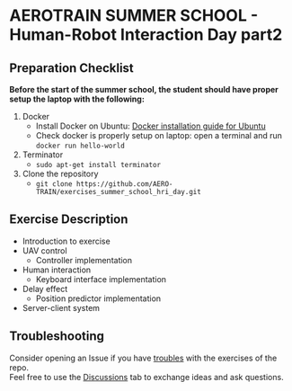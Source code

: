 # AEROTRAIN SUMMER SCHOOL - Human-Robot Interaction Day part2

## Preparation Checklist
**Before the start of the summer school, the student should have proper setup the laptop with the following:**
1. Docker
    - Install Docker on Ubuntu: [Docker installation guide for Ubuntu](https://docs.docker.com/engine/install/ubuntu/)
    - Check docker is properly setup on laptop: open a terminal and run `docker run hello-world`
2. Terminator
    - `sudo apt-get install terminator`
3. Clone the repository
    - `git clone https://github.com/AERO-TRAIN/exercises_summer_school_hri_day.git`

## Exercise Description
- Introduction to exercise
- UAV control
  - Controller implementation
- Human interaction
  - Keyboard interface implementation
- Delay effect
  - Position predictor implementation
- Server-client system

## Troubleshooting
Consider opening an Issue if you have [troubles](https://github.com/AERO-TRAIN/exercises_summer_school_hri_day/issues) with the exercises of the repo.\
Feel free to use the [Discussions](https://github.com/AERO-TRAIN/exercises_summer_school_hri_day/discussions) tab to exchange ideas and ask questions.
